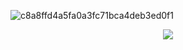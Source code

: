 ![c8a8ffd4a5fa0a3fc71bca4deb3ed0f1](https://github.com/user-attachments/assets/2bd14fc9-d153-4b05-b801-0c0e072a8a07)


 <p align="center">
  <a href="https://skillicons.dev">
    <img src="https://skillicons.dev/icons?i=arduino,kubernetes,docker,c,aws,azure,py,react,blender,tensorflow,figma,js,unity,ts,java" />
  </a>
</p>



<!---
javedhmohamed/javedhmohamed is a ✨ special ✨ repository because its `README.md` (this file) appears on your GitHub profile.
You can click the Preview link to take a look at your changes.
--->
